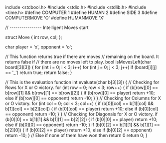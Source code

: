 include <stdbool.h> 
#include <stdio.h> 
#include <stdlib.h> 
#include <time.h> 
#define COMPUTER 1 
#define HUMAN 2 
#define SIDE 3 
#define COMPUTERMOVE 'O' 
#define HUMANMOVE 'X' 
  
// ---------------- Intelligent Moves start 
  
struct Move { 
    int row, col; 
}; 
  
char player = 'x', opponent = 'o'; 
  
// This function returns true if there are moves 
// remaining on the board. It returns false if 
// there are no moves left to play. 
bool isMovesLeft(char board[3][3]) 
{ 
    for (int i = 0; i < 3; i++) 
        for (int j = 0; j < 3; j++) 
            if (board[i][j] == '_') 
                return true; 
    return false; 
} 
  
// This is the evaluation function 
int evaluate(char b[3][3]) 
{ 
    // Checking for Rows for X or O victory. 
    for (int row = 0; row < 3; row++) { 
        if (b[row][0] == b[row][1] 
            && b[row][1] == b[row][2]) { 
            if (b[row][0] == player) 
                return +10; 
            else if (b[row][0] == opponent) 
                return -10; 
        } 
    } 
    // Checking for Columns for X or O victory. 
    for (int col = 0; col < 3; col++) { 
        if (b[0][col] == b[1][col] 
            && b[1][col] == b[2][col]) { 
            if (b[0][col] == player) 
                return +10; 
    else if (b[0][col] == opponent) 
                return -10; 
        } 
    } 
    // Checking for Diagonals for X or O victory. 
    if (b[0][0] == b[1][1] && b[1][1] == b[2][2]) { 
        if (b[0][0] == player) 
            return +10; 
        else if (b[0][0] == opponent) 
            return -10; 
    } 
    if (b[0][2] == b[1][1] && b[1][1] == b[2][0]) { 
        if (b[0][2] == player) 
            return +10; 
        else if (b[0][2] == opponent) 
            return -10; 
    } 
    // Else if none of them have won then return 0 
    return 0; 
} 
